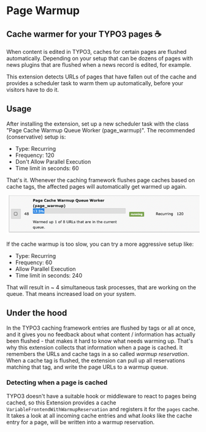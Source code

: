 # Page Warmup

## Cache warmer for your TYPO3 pages ☕️

When content is edited in TYPO3, caches for certain pages are flushed automatically. Depending on your setup that can be dozens of pages with news plugins that are flushed when a news record is
edited, for example.

This extension detects URLs of pages that have fallen out of the cache and provides a scheduler task to warm them up automatically, before your visitors have to do it.

## Usage

After installing the extension, set up a new scheduler task with the class "Page Cache Warmup Queue Worker (page_warmup)". The recommended (conservative) setup is:

* Type: Recurring
* Frequency: 120
* Don't Allow Parallel Execution
* Time limit in seconds: 60

That's it. Whenever the caching framework flushes page caches based on cache tags, the affected pages will automatically get warmed up again.

![Scheduler Task](doc/scheduler.png?raw=true "Scheduler Task")

If the cache warmup is too slow, you can try a more aggressive setup like:

* Type: Recurring
* Frequency: 60
* Allow Parallel Execution
* Time limit in seconds: 240

That will result in ~ 4 simultaneous task processes, that are working on the queue. That means increased load on your system.

## Under the hood

In the TYPO3 caching framework entries are flushed by tags or all at once, and it gives you no feedback about what content / information has actually been flushed - that makes it hard to know what
needs warming up. That's why this extension collects that information when a page is cached. It remembers the URLs and cache tags in a so called _warmup reservation_. When a cache tag is flushed, the
extension can pull up all reservations matching that tag, and write the page URLs to a warmup queue.

### Detecting when a page is cached

TYPO3 doesn't have a suitable hook or middleware to react to pages being cached, so this Extension provides a cache `VariableFrontendWithWarmupReservation` and registers it for the `pages` cache. It
takes a look at all incoming cache entries and what _looks_ like the cache entry for a page, will be written into a warmup reservation.
